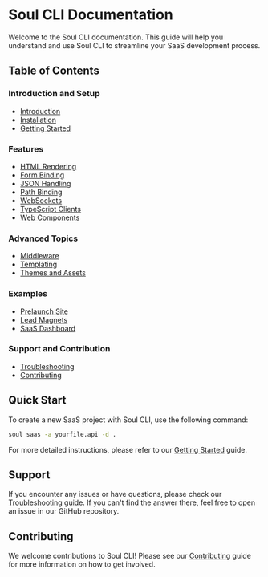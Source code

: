 # Soul CLI Documentation

Welcome to the Soul CLI documentation. This guide will help you understand and use Soul CLI to streamline your SaaS development process.

## Table of Contents

### Introduction and Setup

- [Introduction](./docs/introduction.md)
- [Installation](./docs/installation.md)
- [Getting Started](./docs/getting_started.md)

### Features

- [HTML Rendering](./docs/features/html_rendering.md)
- [Form Binding](./docs/features/form_binding.md)
- [JSON Handling](./docs/features/json_handling.md)
- [Path Binding](./docs/features/path_binding.md)
- [WebSockets](./docs/features/websockets.md)
- [TypeScript Clients](./docs/features/typescript_clients.md)
- [Web Components](./docs/features/web_components.md)

### Advanced Topics

- [Middleware](./docs/advanced_topics/middleware.md)
- [Templating](./docs/advanced_topics/templating.md)
- [Themes and Assets](./docs/advanced_topics/themes_and_assets.md)

### Examples

- [Prelaunch Site](./docs/examples/prelaunch_site.md)
- [Lead Magnets](./docs/examples/lead_magnets.md)
- [SaaS Dashboard](./docs/examples/saas_dashboard.md)

### Support and Contribution

- [Troubleshooting](./docs/troubleshooting.md)
- [Contributing](./docs/contributing.md)

## Quick Start

To create a new SaaS project with Soul CLI, use the following command:

```bash
soul saas -a yourfile.api -d .
```

For more detailed instructions, please refer to our [Getting Started](./docs/getting_started.md) guide.

## Support

If you encounter any issues or have questions, please check our [Troubleshooting](./docs/troubleshooting.md) guide. If you can't find the answer there, feel free to open an issue in our GitHub repository.

## Contributing

We welcome contributions to Soul CLI! Please see our [Contributing](./docs/contributing.md) guide for more information on how to get involved.
